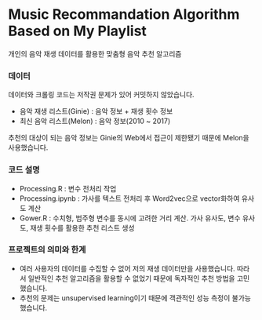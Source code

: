 # Music Recommandation Algorithm Based on My Playlist
개인의 음악 재생 데이터를 활용한 맞춤형 음악 추천 알고리즘

### 데이터
데이터와 크롤링 코드는 저작권 문제가 있어 커밋하지 않았습니다.

* 음악 재생 리스트(Ginie) : 음악 정보 + 재생 횟수 정보
* 최신 음악 리스트(Melon) : 음악 정보(2010 ~ 2017)

추천의 대상이 되는 음악 정보는 Ginie의 Web에서 접근이 제한됐기 때문에 Melon을 사용했습니다.

### 코드 설명
* Processing.R     : 변수 전처리 작업
* Processing.ipynb : 가사를 텍스트 전처리 후 Word2vec으로 vector화하여 유사도 계산
* Gower.R          : 수치형, 범주형 변수를 동시에 고려한 거리 계산. 가사 유사도, 변수 유사도, 재생 횟수를 활용한 추천 리스트 생성

### 프로젝트의 의미와 한계
* 여러 사용자의 데이터를 수집할 수 없어 저의 재생 데이터만을 사용했습니다. 따라서 일반적인 추천 알고리즘을 활용할 수 없었기 때문에 독자적인 추천 방법을 고민했습니다.
* 추천의 문제는 unsupervised learning이기 때문에 객관적인 성능 측정이 불가능했습니다.

